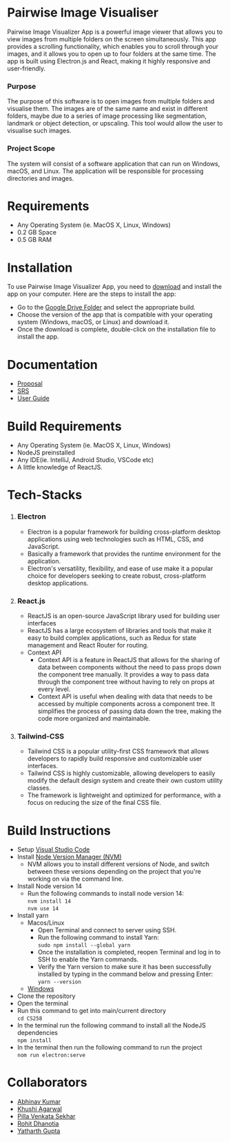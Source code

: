 # Pairwise Image Visualiser
Pairwise Image Visualizer App is a powerful image viewer that allows you to view images from multiple folders on the screen simultaneously. This app provides a scrolling functionality, which enables you to scroll through your images, and it allows you to open up to four folders at the same time. The app is built using Electron.js and React, making it highly responsive and user-friendly.
### Purpose
The purpose of this software is to open images from multiple folders and visualise them. The images are of the same name and exist in different folders, maybe due to a series of image processing like segmentation, landmark or object detection, or upscaling. This tool would allow the user to visualise such images. 
### Project Scope
The system will consist of a software application that can run on Windows, macOS, and Linux. The application will be responsible for processing directories and images.
# Requirements
- Any Operating System (ie. MacOS X, Linux, Windows)
- 0.2 GB Space
- 0.5 GB RAM
# Installation
To use Pairwise Image Visualizer App, you need to [download](https://drive.google.com/drive/folders/1hRv2dZ9KFbdIczkKXJTVfUltui2aIAdi?usp=share_link) and install the app on your computer. Here are the steps to install the app:

- Go to the [Google Drive Folder](https://drive.google.com/drive/folders/1hRv2dZ9KFbdIczkKXJTVfUltui2aIAdi?usp=share_link) and select the appropriate build.
- Choose the version of the app that is compatible with your operating system (Windows, macOS, or Linux) and download it.
- Once the download is complete, double-click on the installation file to install the app.

# Documentation
- [Proposal](public\ProjectProposal.pdf)
- [SRS](public\SRS.pdf)
- [User Guide](public\Documentation.pdf)
# Build Requirements
- Any Operating System (ie. MacOS X, Linux, Windows)
- NodeJS preinstalled
- Any IDE(ie. IntelliJ, Android Studio, VSCode etc)
- A little knowledge of ReactJS.
# Tech-Stacks
1.   ### Electron
     - Electron is a popular framework for building cross-platform desktop applications using web technologies such as HTML, CSS, and JavaScript.
     - Basically a framework that provides the runtime environment for the application.
     - Electron's versatility, flexibility, and ease of use make it a popular choice for developers seeking to create robust, cross-platform desktop applications.
2.   ### React.js
     - ReactJS is an open-source JavaScript library used for building user interfaces
     - ReactJS has a large ecosystem of libraries and tools that make it easy to build complex applications, such as Redux for state management and React Router for routing.
     - Context API
        - Context API is a feature in ReactJS that allows for the sharing of data between components without the need to pass props down the component tree manually. It provides a way to pass data through the component tree without having to rely on props at every level.
        - Context API is useful when dealing with data that needs to be accessed by multiple components across a component tree. It simplifies the process of passing data down the tree, making the code more organized and maintainable.
3.   ### Tailwind-CSS
     - Tailwind CSS is a popular utility-first CSS framework that allows developers to rapidly build responsive and customizable user interfaces. 
     - Tailwind CSS is highly customizable, allowing developers to easily modify the default design system and create their own custom utility classes.
     - The framework is lightweight and optimized for performance, with a focus on reducing the size of the final CSS file.

# Build Instructions
- Setup [Visual Studio Code](https://code.visualstudio.com/)
- Install [Node Version Manager (NVM)](https://www.freecodecamp.org/news/node-version-manager-nvm-install-guide/)
    - NVM allows you to install different versions of Node, and switch between these versions depending on the project that you're working on via the command line.
- Install Node version 14
    - Run the following commands to install node version 14:<br />
     ```nvm install 14```<br />
     ```nvm use 14```
- Install yarn
    - Macos/Linux
         - Open Terminal and connect to server using SSH.
         - Run the following command to install Yarn:<br />
         ```sudo npm install --global yarn```
         - Once the installation is completed, reopen Terminal and log in to SSH to enable the Yarn commands.
         - Verify the Yarn version to make sure it has been successfully installed by typing in the command below and pressing Enter:<br />
         ```yarn --version```
    - [Windows](https://classic.yarnpkg.com/lang/en/docs/install/#windows-stable)
- Clone the repository
- Open the terminal
- Run this command to get into main/current directory <br />
``` cd CS258 ```
- In the terminal run the following command to install all the NodeJS dependencies <br /> 
  ```npm install```
- In the terminal then run the following command to run the project <br />
  ```nom run electron:serve```
# Collaborators
- [Abhinav Kumar](https://github.com/kr-200)
- [Khushi Agarwal](https://github.com/Khushi724)
- [Pilla Venkata Sekhar](https://github.com/PVSekhar1234)
- [Rohit Dhanotia](https://github.com/TechBot505)
- [Yatharth Gupta](https://github.com/Warlord-K)
